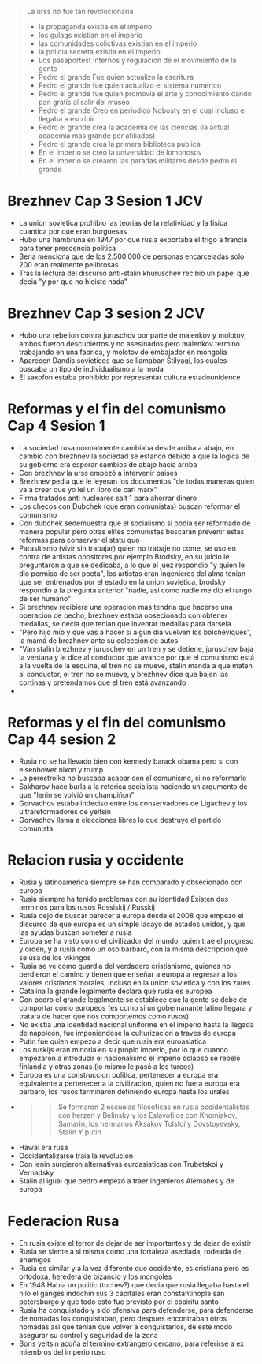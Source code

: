 > La urss no fue tan revolucionaria
> - la propaganda existia en el imperio
> - los gulags existian en el imperio
> - las comunidades colictivas existian en el imperio
> - la policia secreta existia en el imperio
> - Los pasaportest internos y regulacion de el movimiento de la gente
> - Pedro el grande Fue quien actualizo la escritura
> - Pedro el grande fue quien actualizo el sistema numerico
> - Pedro el grande fue quien promovia el arte y conocimiento dando pan gratis al salir del museo
> - Pedro el grande Creo en periodico Nobosty en el cual incluso el llegaba a escribir
> - Pedro el grande crea la academia de las ciencias (la actual academia mas grande por afiliados)
> - Pedro el grande crea la primera biblioteca publica
> - En el imperio se creo la universidad de lomonosov
> - En el imperio se crearon las paradas militares desde pedro el grande

# Brezhnev Cap 3 Sesion 1 JCV
- La union sovietica prohibio las teorias de la relatividad y la fisica cuantica por que eran burguesas
- Hubo una hambruna en 1947 por que rusia exportaba el trigo a francia para tener prescencia politica
- Beria menciona que de los 2.500.000 de personas encarceladas solo 200 eran realmente pelibrosas
- Tras la lectura del discurso anti-stalin khuruschev recibió un papel que decia "y por que no hiciste nada"
# Brezhnev Cap 3 sesion 2 JCV
- Hubo una rebelion contra juruschov por parte de malenkov y molotov, ambos fueron descubiertos y no asesinados pero malenkov termino trabajando en una fabrica, y molotov de embajador en mongolia
- Aparecen Dandis sovieticos que se llamaban Stilyagi, los cuales buscaba un tipo de individualismo a la moda
- El saxofon estaba prohibido por representar cultura estadounidence
# Reformas y el fin del comunismo Cap 4 Sesion 1
- La sociedad rusa normalmente cambiaba desde arriba a abajo, en cambio con brezhnev la sociedad se estancó debido a que la logica de su gobierno era esperar cambios de abajo hacia arriba
- Con brezhnev la urss empezó a intervenir paises
- Brezhnev pedia que le leyeran los documentos "de todas maneras quien va a creer que yo lei un libro de carl marx"
- Firma tratados anti nucleares salt 1 para ahorrar dinero 
- Los checos con Dubchek (que eran comunistas) buscan reformar el comunismo
- Con dubchek sedemuestra que el socialismo si podia ser reformado de manera popular pero otras elites comunistas buscaran prevenir estas reformas para conservar el statu quo
- Parasitismo (vivir sin trabajar) quien no trabaje no come, se uso en contra de artistas opositores por ejemplo Brodsky, en su juicio le preguntaron a que se dedicaba, a lo que el juez respondio "y quien le dio permiso de ser poeta", los artistas eran ingenieros del alma tenian que ser entrenados por el estado en la union sovietica, brodsky respondio a la pregunta anterior "nadie, asi como nadie me dio el rango de ser humano"
- Si brezhnev recibiera una operacion mas tendria que hacerse una operacion de pecho, brezhnev estaba obsecionado con obtener medallas, se decia que tenian que inventar medallas para darsela
- "Pero hijo mio y que vas a hacer si algún dia vuelven los bolcheviques", la mamá de brezhnev ante su coleccion de autos
- "Van stalin brezhnev y juruschev en un tren y se detiene, juruschev baja la ventana y le dice al conductor que avance por que el comunismo está a la vuelta de la esquina, el tren no se mueve, stalin manda a que maten al conductor, el tren no se mueve, y brezhnev dice que bajen las cortinas y pretendamos que el tren está avanzando
- 
# Reformas y el fin del comunismo Cap 44 sesion 2
- Rusia no se ha llevado bien con kennedy barack obama pero si con eisenhower nixon y trump
- La perestroika no buscaba acabar con el comunismo, si no reformarlo
- Sakharov hace burla a la retorica socialista haciendo un argumento de que "lenin se volvió un champiñon"
- Gorvachov estaba indeciso entre los conservadores de Ligachev y los ultrareformadores de yeltsin
- Gorvachov llama a elecciones libres lo que destruye el partido comunista
# Relacion rusia y occidente
- Rusia y latinoamerica siempre se han comparado y obsecionado con europa
- Rusia siempre ha tenido problemas con su identidad Existen dos terminos para los rusos Rossiskij / Russkij
- Rusia dejo de buscar parecer a europa desde el 2008 que empezo el discurso de que europa es un simple lacayo de estados unidos, y que las ayudas buscan someter a rusia
- Europa se ha visto como el civilizador del mundo, quien trae el progreso y orden, y a rusia como un oso barbaro, con la misma descripcion que se usa de los vikingos
- Rusia se ve como guardia del verdadero cristianismo, quienes no perdieron el camino y tienen que enseñar a europa a regresar a los valores cristianos morales, incluso en la union sovietica y con los zares
- Catalina la grande legalmente declara que rusia es europea
- Con pedro el grande legalmente se establece que la gente se debe de comportar como europeos (es como si un gobernanante latino llegara y tratara de hacer que nos comportemos como rusos)
- No existia una identidad nacional uniforme en el imperio hasta la llegada de napoleon, fue imponiendose la culturizacion a traves de europa
- Putin fue quien empezo a decir que rusia era euroasiatica
- Los ruskijs eran minoria en su propio imperio, por lo que cuando empezaron a introducir el nacionalismo el imperio colapsó se rebeló finlandia y otras zonas (lo mismo le pasó a los turcos)
- Europa es una construccion politica, pertenecer a europa era equivalente a pertenecer a la civilizacion, quien no fuera europa era barbaro, los rusos terminaron definiendo europa hasta los urales
- >> Se formaron 2 escuelas filosoficas en rusia occidentalistas con herzen y Belinsky y los Eslavofilos con Khomiakov, Samarin, los hermanos Aksákov Tolstoi y Dovstoyevsky, Stalin Y putin
- Hawai era rusa
- Occidentalizarse traia la revolucion
- Con lenin surgieron alternativas euroasiaticas con Trubetskoi y Vernadsky
- Stalin al igual que pedro empezó a traer ingenieros Alemanes y de europa
# Federacion Rusa
- En rusia existe el terror de dejar de ser importantes y de dejar de existir
- Rusia se siente a si misma como una fortaleza asediada, rodeada de enemigos
- Rusia es similar y a la vez diferente que occidente, es cristiana pero es ortodoxa, heredera de bizancio y los mongoles
- En 1948 Habia un politic (tuchev?) que decia que rusia llegaba hasta el nilo  el ganges indochin sus 3 capitales eran constantinopla san petersburgo y que todo esto fue previsto por el espiritu santo
- Rusia ha conquistado y sido ofensiva para defenderse, para defenderse de nomadas los conquistaban, pero despues encontraban otros nomadas asi que tenian que volver a conquistarlos, de este modo asegurar su control y seguridad de la zona
- Boris yeltsin acuña el termino extrangero  cercano, para referirse a ex miembros del imperio ruso